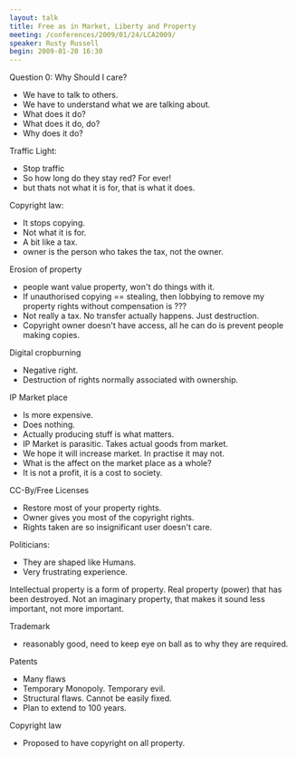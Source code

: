 ```yaml
---
layout: talk
title: Free as in Market, Liberty and Property
meeting: /conferences/2009/01/24/LCA2009/
speaker: Rusty Russell
begin: 2009-01-20 16:30
---
```

Question 0: Why Should I care?

* We have to talk to others.
* We have to understand what we are talking about.
* What does it do?
* What does it do, do?
* Why does it do?

Traffic Light:

* Stop traffic
* So how long do they stay red? For ever!
* but thats not what it is for, that is what it does.

Copyright law:

* It stops copying.
* Not what it is for.
* A bit like a tax.
* owner is the person who takes the tax, not the owner.

Erosion of property

* people want value property, won't do things with it.
* If unauthorised copying == stealing, then lobbying to
remove my property rights without compensation is ???
* Not really a tax. No transfer actually happens. Just destruction.
* Copyright owner doesn't have access, all he can do is prevent people making
copies.

Digital cropburning

* Negative right.
* Destruction of rights normally associated with ownership.

IP Market place

* Is more expensive.
* Does nothing.
* Actually producing stuff is what matters.
* IP Market is parasitic. Takes actual goods from market.
* We hope it will increase market. In practise it may not.
* What is the affect on the market place as a whole?
* It is not a profit, it is a cost to society.

CC-By/Free Licenses

* Restore most of your property rights.
* Owner gives you most of the copyright rights.
* Rights taken are so insignificant user doesn't care.

Politicians:

* They are shaped like Humans.
* Very frustrating experience.

Intellectual property is a form of property. Real property (power) that has
been destroyed. Not an imaginary property, that makes it sound less important,
not more important.

Trademark

* reasonably good, need to keep eye on ball as to why they are required.

Patents

* Many flaws
* Temporary Monopoly. Temporary evil.
* Structural flaws. Cannot be easily fixed.
* Plan to extend to 100 years.

Copyright law

* Proposed to have copyright on all property.
